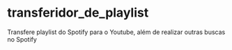 # transferidor_de_playlist

Transfere playlist do Spotify para o Youtube, além de realizar outras buscas no Spotify
